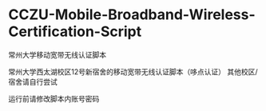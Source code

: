 # CCZU-Mobile-Broadband-Wireless-Certification-Script
常州大学移动宽带无线认证脚本

常州大学西太湖校区12号新宿舍的移动宽带无线认证脚本（哆点认证）
其他校区/宿舍请自行尝试

运行前请修改脚本内账号密码
